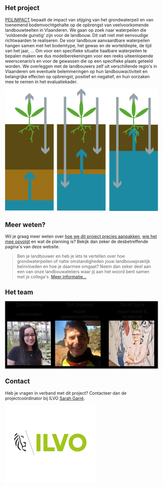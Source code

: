 

## Het project
[PEILIMPACT](https://pureportal.ilvo.be/nl/projects/impact-van-peilverhogingen-en-vernatting-op-nabijgelegen-landbouw)
bepaalt de impact van stijging van het grondwaterpeil en van toenemend bodemvochtgehalte op de opbrengst van veelvoorkomende
landbouwteelten in Vlaanderen. We gaan op zoek naar waterpeilen die 'voldoende gunstig' zijn voor de landbouw.
Dit valt niet met eenvoudige richtwaarden te realiseren. De voor landbouw aanvaardbare waterpeilen hangen samen met het bodemtype,
het gewas en de worteldiepte, de tijd van het jaar, ...
Om voor een specifieke situatie haalbare waterpeilen te bepalen maken we dus modelberekeningen voor een reeks uiteenlopende
weerscenario’s en voor de gewassen die op een specifieke plaats geteeld worden. We overleggen met de landbouwers zelf uit
verschillende regio's in Vlaanderen om eventuele belemmeringen op hun landbouwactiviteit en belangrijke effecten op opbrengst,
positief en negatief, en hun oorzaken mee te nemen in het evaluatiekader.

<img src=".\figs\Logo.png" width="550"/>

## Meer weten?

Wil je graag meer weten over [hoe we dit project precies aanpakken](./aanpak.html), [wie
het mee opvolgt](./stuurgroep.html) en wat de planning is? Bekijk dan zeker de desbetreffende pagina's van deze website.

> Ben je landbouwer en heb je iets te vertellen over hoe grondwaterpeilen of natte omstandigheden jouw landbouwpraktijk 
> beïnvloeden en hoe je daarmee omgaat? Neem dan zeker deel aan een van onze landbouwateliers waar jij aan het woord bent 
> samen met je collega's. [Meer informatie...](./stuurgroep.md)

## Het team
<table bgcolor="#000000", border="0">
<tr>
<td align="center">Diana Estrella</td>
<td align="center">Tom Deswaef</td>
<td align="center">Sarah Garré</td>
</tr>
<tr>
<td align="center">onderzoeker</td>
<td align="center">expert gewasmodellering</td>
<td align="center">expert water & landbouw</td>
</tr>
<tr>
<td><img src=".\figs\diana.jpg" width="150"/></td>
<td><img src=".\figs\tom.jpg" width="150"/></td>
<td><img src=".\figs\sarah.jpg" width="150"/></td>
</tr>

</table>

## Contact
Heb je vragen in verband met dit project?
Contacteer dan de projectcoördinator bij ILVO [Sarah Garré](https://pureportal.ilvo.be/nl/persons/sarah-garr%C3%A9).


<img src=".\figs\logoILVO.png" width="300"/>


